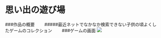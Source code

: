# 思い出の遊び場　　
###作品の概要　　
#####最近ネットでなかなか検索できない⼦供の頃よくしたゲームのコレクション　　
###ゲームの画面
<img src="C:\Users\rosms\Desktop\취업준비\회사별\success\리드미 사진\추억 놀이터 초기.PNG" width="너비 " height="높이">
